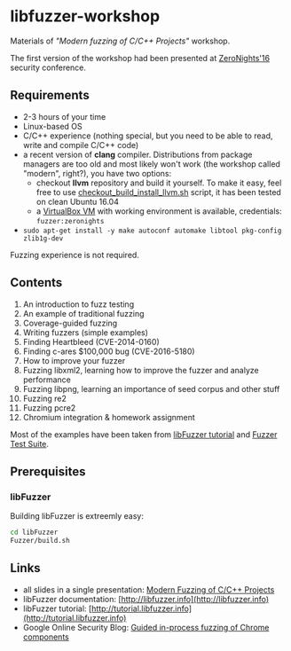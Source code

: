 # libfuzzer-workshop
Materials of *"Modern fuzzing of C/C++ Projects"* workshop.

The first version of the workshop had been presented at [ZeroNights'16] security
conference.

## Requirements

* 2-3 hours of your time
* Linux-based OS
* C/C++ experience (nothing special, but you need to be able to read, write and
compile C/C++ code)
* a recent version of **clang** compiler. Distributions from
package managers are too old and most likely won't work (the workshop
called "modern", right?), you have two options:
   * checkout **llvm** repository and build it yourself. To make it easy,
     feel free to use [checkout_build_install_llvm.sh] script, it has been
     tested on clean Ubuntu 16.04
   * a [VirtualBox VM] with working environment is available, credentials:
     `fuzzer:zeronights`
* `sudo apt-get install -y make autoconf automake libtool pkg-config zlib1g-dev`


Fuzzing experience is not required.

## Contents
1. An introduction to fuzz testing
2. An example of traditional fuzzing
3. Coverage-guided fuzzing
4. Writing fuzzers (simple examples)
5. Finding Heartbleed (CVE-2014-0160)
6. Finding c-ares $100,000 bug (CVE-2016-5180)
7. How to improve your fuzzer
8. Fuzzing libxml2, learning how to improve the fuzzer and analyze performance
9. Fuzzing libpng, learning an importance of seed corpus and other stuff
10. Fuzzing re2
11. Fuzzing pcre2
12. Chromium integration & homework assignment


Most of the examples have been taken from [libFuzzer tutorial] and
[Fuzzer Test Suite].

## Prerequisites

### libFuzzer
Building libFuzzer is extreemly easy:
```bash
cd libFuzzer
Fuzzer/build.sh
```


## Links

* all slides in a single presentation: [Modern Fuzzing of C/C++ Projects](https://docs.google.com/presentation/d/1pbbXRL7HaNSjyCHWgGkbpNotJuiC4O7L_PDZoGqDf5Q/edit?usp=sharing)
* libFuzzer documentation: [http://libfuzzer.info](http://libfuzzer.info)
* libFuzzer tutorial: [http://tutorial.libfuzzer.info](http://tutorial.libfuzzer.info)
* Google Online Security Blog: [Guided in-process fuzzing of Chrome components](https://security.googleblog.com/2016/08/guided-in-process-fuzzing-of-chrome.html)



[Fuzzer Test Suite]: https://github.com/google/fuzzer-test-suite
[VirtualBox VM]: https://drive.google.com/file/d/0B19rvTqcOBfTZHZseDk3ZkNjWHc/view?usp=sharing
[ZeroNights'16]: https://2016.zeronights.org/program/workshops/#ws1
[checkout_build_install_llvm.sh]: checkout_build_install_llvm.sh
[libFuzzer tutorial]: http://tutorial.libfuzzer.info
